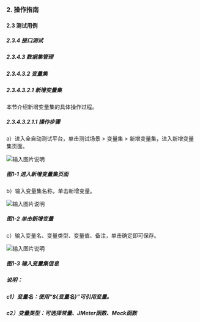 ### 2. 操作指南

#### 2.3 测试用例

##### 2.3.4 接口测试

##### 2.3.4.3 数据集管理

##### 2.3.4.3.2 变量集

##### 2.3.4.3.2.1 新增变量集

本节介绍新增变量集的具体操作过程。

##### 2.3.4.3.2.1.1 操作步骤

a）进入全自动测试平台，单击测试场景 > 变量集 > 新增变量集，进入新增变量集页面。

![输入图片说明](../../../../../../images/SoFlu%E5%85%A8%E8%87%AA%E5%8A%A8%E6%B5%8B%E8%AF%95%E5%B9%B3%E5%8F%B0%E6%95%99%E7%A8%8B/2.%20%E6%93%8D%E4%BD%9C%E6%8C%87%E5%8D%97/3.%20%E6%B5%8B%E8%AF%95%E7%94%A8%E4%BE%8B/4.%20%E6%8E%A5%E5%8F%A3%E6%B5%8B%E8%AF%95/3.%20%E6%95%B0%E6%8D%AE%E9%9B%86%E7%AE%A1%E7%90%86/2.%20%E5%8F%98%E9%87%8F%E9%9B%86/image.png)

##### 图1-1 进入新增变量集页面

b）输入变量集名称，单击新增变量。

![输入图片说明](../../../../../../images/SoFlu%E5%85%A8%E8%87%AA%E5%8A%A8%E6%B5%8B%E8%AF%95%E5%B9%B3%E5%8F%B0%E6%95%99%E7%A8%8B/2.%20%E6%93%8D%E4%BD%9C%E6%8C%87%E5%8D%97/3.%20%E6%B5%8B%E8%AF%95%E7%94%A8%E4%BE%8B/4.%20%E6%8E%A5%E5%8F%A3%E6%B5%8B%E8%AF%95/3.%20%E6%95%B0%E6%8D%AE%E9%9B%86%E7%AE%A1%E7%90%86/2.%20%E5%8F%98%E9%87%8F%E9%9B%86/1-2.png)

##### 图1-2 单击新增变量

c）输入变量名、变量类型、变量值、备注，单击确定即可保存。

![输入图片说明](../../../../../../images/SoFlu%E5%85%A8%E8%87%AA%E5%8A%A8%E6%B5%8B%E8%AF%95%E5%B9%B3%E5%8F%B0%E6%95%99%E7%A8%8B/2.%20%E6%93%8D%E4%BD%9C%E6%8C%87%E5%8D%97/3.%20%E6%B5%8B%E8%AF%95%E7%94%A8%E4%BE%8B/4.%20%E6%8E%A5%E5%8F%A3%E6%B5%8B%E8%AF%95/3.%20%E6%95%B0%E6%8D%AE%E9%9B%86%E7%AE%A1%E7%90%86/2.%20%E5%8F%98%E9%87%8F%E9%9B%86/1-3.png)

##### 图1-3 输入变量集信息

##### 说明：

##### c1）变量名：使用“${变量名}”可引用变量。

##### c2）变量类型：可选择常量、JMeter函数、Mock函数
